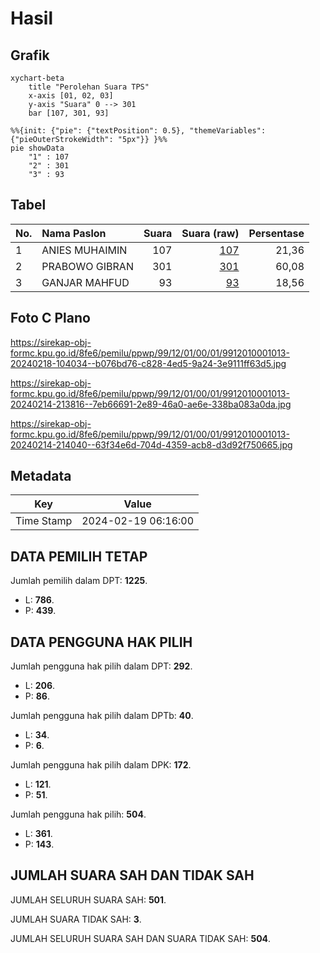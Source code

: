 # Hasil

## Grafik

```mermaid
xychart-beta
    title "Perolehan Suara TPS"
    x-axis [01, 02, 03]
    y-axis "Suara" 0 --> 301
    bar [107, 301, 93]
```

```mermaid
%%{init: {"pie": {"textPosition": 0.5}, "themeVariables": {"pieOuterStrokeWidth": "5px"}} }%%
pie showData
    "1" : 107
    "2" : 301
    "3" : 93
```

## Tabel

| No. | Nama Paslon    | Suara | Suara (raw) | Persentase |
|:--- |:-------------- | -----:| -----------:| ----------:|
| 1   | ANIES MUHAIMIN | 107   | [107][p-1]  | 21,36      |
| 2   | PRABOWO GIBRAN | 301   | [301][p-2]  | 60,08      |
| 3   | GANJAR MAHFUD  | 93    | [93][p-3]   | 18,56      |


[p-1]: https://github.com/gigit-pemilu/pemilu-2024-99-luar-negeri/blob/main/pilpres/hitung-suara/sub/99-luar-negeri/sub/12-bandar-seri-begawan-brunei-darussalam/sub/01-bandar-seri-begawan-brunei-darussalam/sub/0001-bandar-seri-begawan-brunei-darussalam/sub/013-tps-012/sub/paslon-1.txt
[p-2]: https://github.com/gigit-pemilu/pemilu-2024-99-luar-negeri/blob/main/pilpres/hitung-suara/sub/99-luar-negeri/sub/12-bandar-seri-begawan-brunei-darussalam/sub/01-bandar-seri-begawan-brunei-darussalam/sub/0001-bandar-seri-begawan-brunei-darussalam/sub/013-tps-012/sub/paslon-2.txt
[p-3]: https://github.com/gigit-pemilu/pemilu-2024-99-luar-negeri/blob/main/pilpres/hitung-suara/sub/99-luar-negeri/sub/12-bandar-seri-begawan-brunei-darussalam/sub/01-bandar-seri-begawan-brunei-darussalam/sub/0001-bandar-seri-begawan-brunei-darussalam/sub/013-tps-012/sub/paslon-3.txt

## Foto C Plano

https://sirekap-obj-formc.kpu.go.id/8fe6/pemilu/ppwp/99/12/01/00/01/9912010001013-20240218-104034--b076bd76-c828-4ed5-9a24-3e9111ff63d5.jpg

https://sirekap-obj-formc.kpu.go.id/8fe6/pemilu/ppwp/99/12/01/00/01/9912010001013-20240214-213816--7eb66691-2e89-46a0-ae6e-338ba083a0da.jpg

https://sirekap-obj-formc.kpu.go.id/8fe6/pemilu/ppwp/99/12/01/00/01/9912010001013-20240214-214040--63f34e6d-704d-4359-acb8-d3d92f750665.jpg


## Metadata

| Key        | Value               |
| ---------- | ------------------- |
| Time Stamp | 2024-02-19 06:16:00 |


## DATA PEMILIH TETAP

Jumlah pemilih dalam DPT: **1225**.
 * L: **786**.
 * P: **439**.

## DATA PENGGUNA HAK PILIH

Jumlah pengguna hak pilih dalam DPT: **292**.
 * L: **206**.
 * P: **86**.

Jumlah pengguna hak pilih dalam DPTb: **40**.
 * L: **34**.
 * P: **6**.

Jumlah pengguna hak pilih dalam DPK: **172**.
 * L: **121**.
 * P: **51**.

Jumlah pengguna hak pilih: **504**.
 * L: **361**.
 * P: **143**.

## JUMLAH SUARA SAH DAN TIDAK SAH

JUMLAH SELURUH SUARA SAH: **501**.

JUMLAH SUARA TIDAK SAH: **3**.

JUMLAH SELURUH SUARA SAH DAN SUARA TIDAK SAH: **504**.



